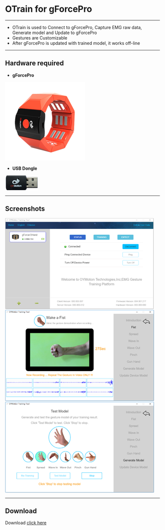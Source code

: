 # OTrain for gForcePro

***

* OTrain is used to Connect to gForcePro, Capture EMG raw data, Generate model and Update to gForcePro
* Gestures are Customizable
* After gForcePro is updated with trained model, it works off-line

***

## Hardware required

* **gForcePro**

![Armband.png](./imgs/Armband.png)

* **USB Dongle**

![OtrainNeed1.png](./imgs/OtrainNeed1.png)

***

## Screenshots

![Otrainsreenshot1](./imgs/Otrainsreenshot1.png)
![Otrainsreenshot3.png](./imgs/Otrainsreenshot3.png)
![Otrainsreenshot2.png](./imgs/Otrainsreenshot2.png)

***

## Download

Download [click here](https://github.com/oymotion/OTrain/releases)
